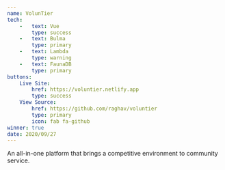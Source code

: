 ```yaml
---
name: VolunTier
tech:
    -   text: Vue
        type: success
    -   text: Bulma
        type: primary
    -   text: Lambda
        type: warning
    -   text: FaunaDB
        type: primary
buttons:
    Live Site:
        href: https://voluntier.netlify.app
        type: success
    View Source:
        href: https://github.com/raghav/voluntier
        type: primary
        icon: fab fa-github
winner: true
date: 2020/09/27
---
```


An all-in-one platform that brings a competitive environment to community service.
